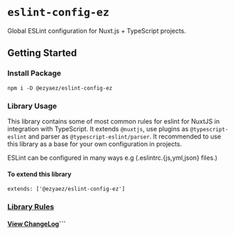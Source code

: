 # `eslint-config-ez`

Global ESLint configuration for Nuxt.js + TypeScript projects.

## Getting Started

### Install Package

```
npm i -D @ezyaez/eslint-config-ez
```

### Library Usage

This library contains some of most common rules for eslint for NuxtJS in integration with TypeScript. It extends `@nuxtjs`, use plugins as `@typescript-eslint` and parser as `@typescript-eslint/parser`. It recommended to use this library as a base for your own configuration in projects.

ESLint can be configured in many ways e.g (.eslintrc.{js,yml,json} files.)

#### To extend this library

```
extends: ['@ezyaez/eslint-config-ez']
```

### [Library Rules](https://github.com/ezyaez/ez-linting/blob/master/packages/eslint-config-ez/lib/eslint-config-ez.js)

#### [View ChangeLog](https://github.com/ezyaez/ez-linting/blob/master/CHANGELOG.md)```
